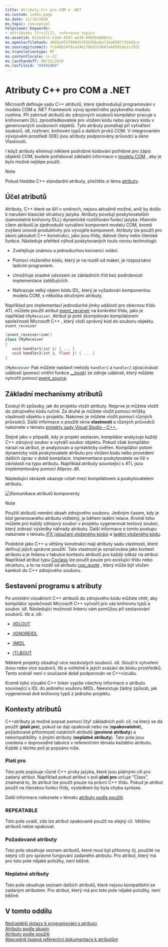 ```yaml
---
title: Atributy C++ pro COM a .NET
ms.custom: index-page
ms.date: 11/19/2018
ms.topic: conceptual
helpviewer_keywords:
- attributes [C++/CLI], reference topics
ms.assetid: 613a3611-b3eb-4347-aa38-99b654600e1c
ms.openlocfilehash: 4885edf57988d5f83b56ba6a71da85877354d3ce
ms.sourcegitcommit: fcb48824f9ca24b1f8bd37d647a4d592de1cc925
ms.translationtype: MT
ms.contentlocale: cs-CZ
ms.lasthandoff: 08/15/2019
ms.locfileid: "69491060"
---
```

# <a name="c-attributes-for-com-and-net"></a>Atributy C++ pro COM a .NET

Microsoft definuje sadu C++ atributů, které zjednodušují programování v modelu COM a .NET Framework vývoj společného jazykového modulu runtime. Při zahrnutí atributů do zdrojových souborů kompilátor pracuje s knihovnami DLL zprostředkovatele pro vložení kódu nebo úpravy kódu v generovaných souborech objektů. Tyto atributy pomáhají při vytváření souborů. idl, rozhraní, knihoven typů a dalších prvků COM. V integrovaném vývojovém prostředí (IDE) jsou atributy podporovány průvodci a okno Vlastnosti.

I když atributy eliminují některé podrobné kódování potřebné pro zápis objektů COM, budete potřebovat základní informace v [modelu COM](/windows/win32/com/the-component-object-model) , aby je bylo možné nejlépe použít.

> [!NOTE]
> Pokud hledáte C++ standardní atributy, přečtěte si téma [atributy](../../cpp/attributes.md).

## <a name="purpose-of-attributes"></a>Účel atributů

Atributy, C++ které se šíří v směrech, nejsou aktuálně možné, aniž by došlo k narušení klasické struktury jazyka. Atributy povolují poskytovatelům (samostatné knihovny DLL) dynamické rozšiřování funkcí jazyka. Hlavním cílem atributů je zjednodušit vytváření komponent modelu COM, kromě zvýšení úrovně produktivity pro vývojáře komponent. Atributy lze použít pro skoro jakoukoli C++ konstrukci, jako jsou třídy, datové členy nebo členské funkce. Následuje přehled výhod poskytovaných touto novou technologií:

- Zveřejňuje známou a jednoduchou konvenci volání.

- Pomocí vloženého kódu, který je na rozdíl od maker, je rozpoznáno ladicím programem.

- Umožňuje snadné odvození ze základních tříd bez podrobností implementace zatěžujících.

- Nahrazuje velký objem kódu IDL, který je vyžadován komponentou modelu COM, s několika stručnými atributy.

Například pro implementaci jednoduché jímky událostí pro obecnou třídu ATL můžete použít atribut [event_receiver](event-receiver.md) na konkrétní třídu, jako je například `CMyReceiver`. Atribut je poté zkompilován kompilátorem společnosti Microsoft C++ , který vloží správný kód do souboru objektu. `event_receiver`

```cpp
[event_receiver(com)]
class CMyReceiver
{
   void handler1(int i) { ... }
   void handler2(int i, float j) { ... }
}
```

`CMyReceiver` Pak můžete nastavit metody `handler1` a `handler2` zpracovávat události (pomocí vnitřní funkce [__hook](../../cpp/hook.md)) ze zdroje událostí, který můžete vytvořit pomocí [event_source](event-source.md).

## <a name="basic-mechanics-of-attributes"></a>Základní mechanismy atributů

Existují tři způsoby, jak do projektu vložit atributy. Nejprve je můžete vložit do zdrojového kódu ručně. Za druhé je můžete vložit pomocí mřížky vlastností objektu v projektu. Nakonec je můžete vložit pomocí různých průvodců. Další informace o použití okna **vlastnosti** a různých průvodců naleznete v tématu [projekty sady Visual Studio – C++ ](../../build/creating-and-managing-visual-cpp-projects.md).

Stejně jako v případě, kdy je projekt sestaven, kompilátor analyzuje každý C++ zdrojový soubor a vytváří soubor objektu. Pokud však kompilátor narazí na atribut, je analyzován a syntakticky ověřen. Kompilátor potom dynamicky volá poskytovatele atributu pro vložení kódu nebo provedení dalších úprav v době kompilace. Implementace poskytovatele se liší v závislosti na typu atributu. Například atributy související s ATL jsou implementovány pomocí Atlprov. dll.

Následující obrázek ukazuje vztah mezi kompilátorem a poskytovatelem atributu.

![Komunikace atributů komponenty](../media/vccompattrcomm.gif "Komunikace atributů komponenty")

> [!NOTE]
> Použití atributů nemění obsah zdrojového souboru. Jediným časem, kdy je kód generovaného atributu viditelný, je během ladění relace. Kromě toho můžete pro každý zdrojový soubor v projektu vygenerovat textový soubor, který zobrazí výsledky náhrady atributu. Další informace o tomto postupu naleznete v tématu [/FX (sloučení vloženého kódu)](../../build/reference/fx-merge-injected-code.md) a [ladění vloženého kódu](/visualstudio/debugger/how-to-debug-injected-code).

Podobně jako C++ u většiny konstrukcí mají atributy sadu vlastností, které definují jejich správné použití. Tato vlastnost je označována jako kontext atributu a je řešena v tabulce kontextu atributů pro každý odkaz na atribut. Například atribut typu [Coclass](coclass.md) lze použít pouze pro existující třídu nebo strukturu, a to na rozdíl od atributu [cpp_quote](cpp-quote.md) , který může být vložen kamkoli do C++ zdrojového souboru.

## <a name="building-an-attributed-program"></a>Sestavení programu s atributy

Po umístění vizuálních C++ atributů do zdrojového kódu můžete chtít, aby kompilátor společnosti Microsoft C++ vytvořil pro vás knihovnu typů a soubor. idl. Následující možnosti linkeru vám pomůžou při sestavování souborů. tlb a. idl:

- [/IDLOUT](../../build/reference/idlout-name-midl-output-files.md)

- [/IGNOREIDL](../../build/reference/ignoreidl-don-t-process-attributes-into-midl.md)

- [/MIDL](../../build/reference/midl-specify-midl-command-line-options.md)

- [/TLBOUT](../../build/reference/tlbout-name-dot-tlb-file.md)

Některé projekty obsahují více nezávislých souborů. idl. Slouží k vytvoření dvou nebo více souborů. tlb a volitelně k jejich svázání do bloku prostředků. Tento scénář není v současné době podporován ve C++vizuálu.

Kromě toho vizuální C++ linker vypíše všechny informace o atributu související s IDL do jediného souboru MIDL. Neexistuje žádný způsob, jak vygenerovat dvě knihovny typů z jednoho projektu.

## <a name="contexts"></a>Kontexty atributů

C++atributy je možné popsat pomocí čtyř základních polí: cíl, na který se dá použít (**platí pro**), pokud se dají opakovat nebo ne (**opakovatelné**), požadované přítomnosti ostatních atributů (**povinné atributy**) a nekompatibility. s jinými atributy (**neplatné atributy**). Tato pole jsou uvedena v doprovodné tabulce v referenčním tématu každého atributu. Každé z těchto polí je popsáno níže.

### <a name="applies-to"></a>Platí pro

Toto pole popisuje různé C++ prvky jazyka, které jsou platnými cíli pro zadaný atribut. Například pokud atribut v poli **platí pro** určuje "Class", znamená to, že atribut lze použít pouze na právní C++ třídu. Pokud je atribut použit na členskou funkci třídy, výsledkem by byla chyba syntaxe.

Další informace naleznete v tématu [atributy podle použití](attributes-by-usage.md).

### <a name="repeatable"></a>REPEATABLE

Toto pole uvádí, zda lze atribut opakovaně použít na stejný cíl. Většinu atributů nelze opakovat.

### <a name="required-attributes"></a>Požadované atributy

Toto pole obsahuje seznam atributů, které musí být přítomny (tj. použité na stejný cíl) pro správné fungování zadaného atributu. Pro atribut, který má pro toto pole nějaké položky, není běžné.

### <a name="invalid-attributes"></a>Neplatné atributy

Toto pole obsahuje seznam dalších atributů, které nejsou kompatibilní se zadaným atributem. Pro atribut, který má pro toto pole nějaké položky, není běžné.

## <a name="in-this-section"></a>V tomto oddílu

[Nejčastější dotazy k programování s atributy](attribute-programming-faq.md)<br/>
[Atributy podle skupin](attributes-by-group.md)<br/>
[Atributy podle použití](attributes-by-usage.md)<br/>
[Abecedně řazená referenční dokumentace k atributům](attributes-alphabetical-reference.md)